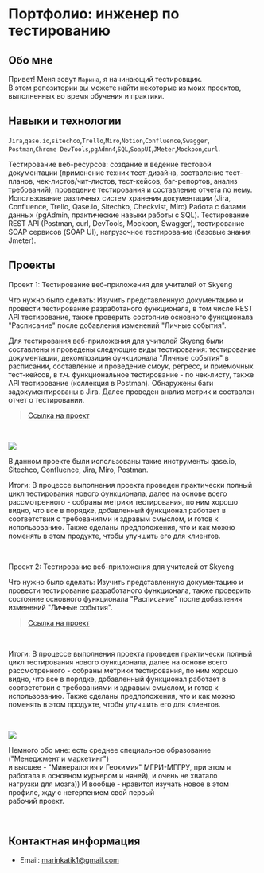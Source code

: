 # Портфолио: инженер по тестированию

## Обо мне 

Привет! Меня зовут ``Марина``, я начинающий тестировщик. <br>
В этом репозитории вы можете найти некоторые из моих проектов, выполненных во время обучения и практики.
<br>

## Навыки и технологии
``Jira``,``qase.io``,``sitechco``,``Trello``,``Miro``,``Notion``,``Confluence``,``Swagger``,<br>
``Postman``,``Chrome DevTools``,``pgAdmn4``,``SQL``,``SoapUI``,``JMeter``,``Mockoon``,``curl``.

Тестирование веб-ресурсов: создание и ведение тестовой документации (применение техник тест-дизайна, составление тест-планов, чек-листов/чит-листов, тест-кейсов, баг-репортов, анализ требований), проведение тестирования и составление отчета по нему. Использование различных систем хранения документации (Jira, Confluence, Trello, Qase.io, Sitechko, Checkvist, Miro)
Работа с базами данных (pgAdmin, практические навыки работы с SQL). Тестирование REST API (Postman, curl, DevTools, Mockoon, Swagger), тeстирование SOAP сервисов (SOAP UI), нагрузочное тестирование (базовые знания Jmeter).

## Проекты

<p> Проект 1: Тестирование веб-приложения для учителей от Skyeng</p>
<p>Что нужно было сделать: Изучить представленную документацию и провести тестирование разработаного функционала, в том числе REST API тестирование, также проверить состояние основного функционала "Расписание" после добавления изменений "Личные события". <p>
  
   Для тестирования веб-приложения для учителей Skyeng были составлены и проведены следующие виды тестирования: тестирование документации, декомпозиция функционала "Личные события" в расписании, составление и проведение смоук, регресс, и приемочных тест-кейсов, в т.ч. функциональное тестирование - по чек-листу, также API тестирование (коллекция в Postman). Обнаружены баги задокументированы в Jira. Далее проведен анализ метрик и составлен отчет о тестировании.
  
> <a href="https://drive.google.com/file/d/1da3oor3WYHxpcSvdFGXv3wsmRWfvfwNv/view?usp=sharing">Ссылка на проект</a>
  <br> 
  
<a href="http://joxi.ru/brR0a5dH846x82" target="_blank"><img src="http://dl3.joxi.net/drive/2023/06/08/0040/0046/2662446/46/c0f0867ea6.jpg"></a>
  
  В данном проекте были использованы такие инструменты qase.io, Sitechco, Confluence, Jira, Miro, Postman.
  
<p>Итоги: В процессе выполнения проекта проведен практически полный цикл тестирования нового функционала, далее на основе всего рассмотренного - собраны метрики тестирования, по ним хорошо видно, что все в порядке, добавленный функционал работает в соответствии с требованиями и здравым смыслом, и готов к использованию. Также сделаны предположения, что и как можно поменять в этом продукте, чтобы улучшить его для клиентов.<p>
  <br> 
  
<p> Проект 2: Тестирование веб-приложения для учителей от Skyeng</p>
<p>Что нужно было сделать: Изучить представленную документацию и провести тестирование разработаного функционала, также проверить состояние основного функционала "Расписание" после добавления изменений "Личные события". <p>
  
> <a href="pp">Ссылка на проект</a>
  <br> 
  
<p>Итоги: В процессе выполнения проекта проведен практически полный цикл тестирования нового функционала, далее на основе всего рассмотренного - собраны метрики тестирования, по ним хорошо видно, что все в порядке, добавленный функционал работает в соответствии с требованиями и здравым смыслом, и готов к использованию. Также сделаны предположения, что и как можно поменять в этом продукте, чтобы улучшить его для клиентов.<p>
  <br> 
  

<a href="http://joxi.ru/V2VzDLGUGaEnR2" target="_blank"><img src="http://dl3.joxi.net/drive/2023/06/06/0040/0046/2662446/46/b22964d9e3.jpg"></a>


  
 <p>Немного обо мне: есть среднее специальное образование ("Менеджмент и маркетинг") <br>
 и высшее - "Минералогия и Геохимия" МГРИ-МГГРУ, при этом я работала в основном курьером и няней), и очень не хватало <br>
 нагрузки для мозга)) И вообще - нравится изучать новое в этом профиле, жду с нетерпением свой первый <br>
 рабочий проект.<p>
 <br>
   
   
  
## Контактная информация
- Email: marinkatik1@gmail.com
